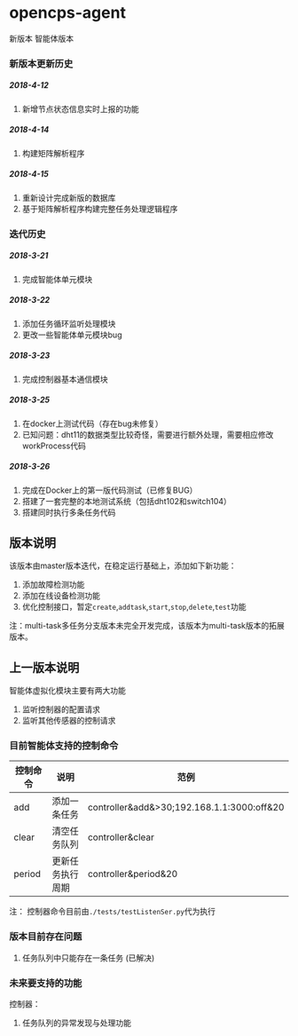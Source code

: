 # opencps-agent

新版本 智能体版本
### 新版本更新历史
##### 2018-4-12
1. 新增节点状态信息实时上报的功能

##### 2018-4-14
1. 构建矩阵解析程序

##### 2018-4-15
1. 重新设计完成新版的数据库
2. 基于矩阵解析程序构建完整任务处理逻辑程序

### 迭代历史
##### 2018-3-21  

1. 完成智能体单元模块

##### 2018-3-22

1. 添加任务循环监听处理模块
2. 更改一些智能体单元模块bug

##### 2018-3-23

1. 完成控制器基本通信模块

##### 2018-3-25

1. 在docker上测试代码（存在bug未修复）
2. 已知问题：dht11的数据类型比较奇怪，需要进行额外处理，需要相应修改workProcess代码

##### 2018-3-26
1. 完成在Docker上的第一版代码测试（已修复BUG）
2. 搭建了一套完整的本地测试系统（包括dht102和switch104）
3. 搭建同时执行多条任务代码

## 版本说明
该版本由master版本迭代，在稳定运行基础上，添加如下新功能：

1. 添加故障检测功能
2. 添加在线设备检测功能
3. 优化控制接口，暂定`create`,`addtask`,`start`,`stop`,`delete`,`test`功能

注：multi-task多任务分支版本未完全开发完成，该版本为multi-task版本的拓展版本。

## 上一版本说明

智能体虚拟化模块主要有两大功能

1. 监听控制器的配置请求
2. 监听其他传感器的控制请求

### 目前智能体支持的控制命令
|控制命令|说明|范例|
|--------|----|----|
|add|添加一条任务|controller&add&>30;192.168.1.1:3000:off&20|
|clear|清空任务队列|controller&clear|
|period|更新任务执行周期|controller&period&20|

注： 控制器命令目前由`./tests/testListenSer.py`代为执行
 
### 版本目前存在问题
1. 任务队列中只能存在一条任务 (已解决)

### 未来要支持的功能

控制器：

1. 任务队列的异常发现与处理功能
